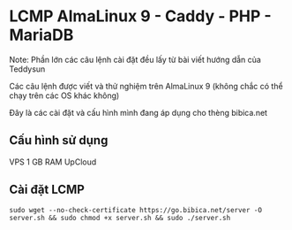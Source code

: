 # LCMP AlmaLinux 9 - Caddy - PHP - MariaDB

Note: Phần lớn các câu lệnh cài đặt đều lấy từ bài viết hướng dẫn của Teddysun

Các câu lệnh được viết và thử nghiệm trên AlmaLinux 9 (không chắc có thể chạy trên các OS khác không)

Đây là các cài đặt và cấu hình mình đang áp dụng cho thèng bibica.net
## Cấu hình sử dụng
VPS 1 GB RAM UpCloud
## Cài đặt LCMP
```shell
sudo wget --no-check-certificate https://go.bibica.net/server -O server.sh && sudo chmod +x server.sh && sudo ./server.sh
```
